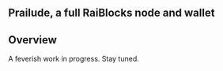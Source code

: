 Prailude, a full RaiBlocks node and wallet
------------------------

## Overview
A feverish work in progress. Stay tuned.